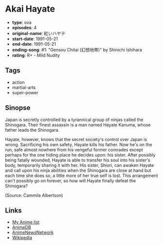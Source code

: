 # Akai Hayate

-   **type**: ova
-   **episodes**: 4
-   **original-name**: 紅いハヤテ
-   **start-date**: 1991-05-21
-   **end-date**: 1991-05-21
-   **ending-song**: #1: "Gensou Chitai (幻想地帯)" by Shinichi Ishihara
-   **rating**: R+ - Mild Nudity

## Tags

-   action
-   martial-arts
-   super-power

## Sinopse

Japan is secretly controlled by a tyrannical group of ninjas called the Shinogara. Their finest assassin is a man named Hayate Kanuma, whose father leads the Shinogara.

Hayate, however, knows that the secret society's control over Japan is wrong. Sacrificing his own safety, Hayate kills his father. Now he's on the run, safe almost nowhere from his vengeful former comrades except perhaps for the one hiding place he decides upon: his sister. After possibly being fatally wounded, Hayate is able to transfer his soul into his sister's body, temporarily sharing it with her. His sister, Shiori, can awaken Hayate and call upon his ninja abilities when the Shinogara are close at hand but each time she does so, a little more of her true self is lost. This arrangement can't possibly go on forever, so how will Hayate finally defeat the Shinogara?

(Source: Cammila Albertson)

## Links

-   [My Anime list](https://myanimelist.net/anime/4923/Akai_Hayate)
-   [AnimeDB](http://anidb.info/perl-bin/animedb.pl?show=anime&aid=1939)
-   [AnimeNewsNetwork](http://www.animenewsnetwork.com/encyclopedia/anime.php?id=509)
-   [Wikipedia](http://ja.wikipedia.org/wiki/紅いハヤテ)
